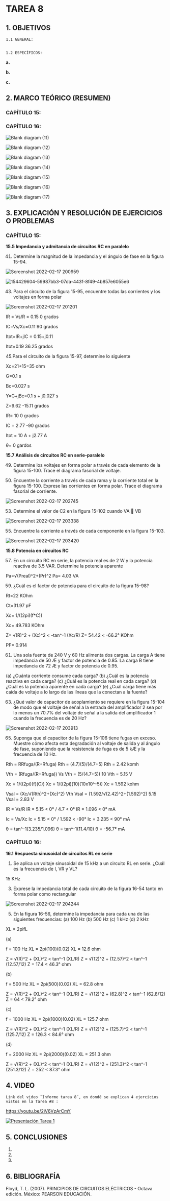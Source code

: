 # TAREA 8
## 1.	OBJETIVOS

	1.1	GENERAL: 


	1.2	ESPECÍFICOS:

**a.**	
		
**b.**	

**c.**	

## 2.	MARCO TEÓRICO (RESUMEN)

### CAPÍTULO 15: 
	

### CAPÍTULO 16:

![Blank diagram (11)](https://user-images.githubusercontent.com/93826527/154588686-c76128d4-5742-4559-9fce-433a781f7709.png)

![Blank diagram (12)](https://user-images.githubusercontent.com/93826527/154588840-fabe489d-a45c-42e4-966e-6e55238a4bcf.png)

![Blank diagram (13)](https://user-images.githubusercontent.com/93826527/154589071-d651861c-d418-43e1-b40d-4f5563644cb4.png)

![Blank diagram (14)](https://user-images.githubusercontent.com/93826527/154589313-578dad52-8962-4edc-b441-1e3efd15fe35.png)

![Blank diagram (15)](https://user-images.githubusercontent.com/93826527/154589484-9088279f-0015-4349-afa6-b67f22854cd7.png)

![Blank diagram (16)](https://user-images.githubusercontent.com/93826527/154589740-bae3c54a-3a47-451b-a233-4bea57e14a02.png)

![Blank diagram (17)](https://user-images.githubusercontent.com/93826527/154590256-ddeef3a9-fe97-4d07-b214-32ccbb871c82.png)



## 3.	EXPLICACIÓN Y RESOLUCIÓN DE EJERCICIOS O PROBLEMAS
	
### CAPÍTULO 15:

**15.5  Impedancia y admitancia de circuitos RC en paralelo**

41. Determine la magnitud de la impedancia y el ángulo de fase en la figura 15-94. 

![Screenshot 2022-02-17 200959](https://user-images.githubusercontent.com/93826527/154598324-d3d0a6ae-8622-48aa-bfb0-88497dc60a9f.png)

![154429604-59987bb3-07da-443f-8f49-4b857e6055e6](https://user-images.githubusercontent.com/93826527/154598407-7c9aef0f-2734-4298-a898-c1ed656c9d6f.png)
 
43. Para el circuito de la figura 15-95, encuentre todas las corrientes y los voltajes en forma polar

![Screenshot 2022-02-17 201201](https://user-images.githubusercontent.com/93826527/154598498-591de5b5-31ae-45a4-a9e8-26716debf7d0.png)

IR = Vs/R = 0.15 0 grados

IC=Vs/Xc=0.11 90 grados

Itot=IR+jIC = 0.15+j0.11

Itot=0.19 36.25 grados

45.Para el circuito de la figura 15-97, determine lo siguiente

Xc=21+15=35 ohm

G=0.1 s

Bc=0.027 s

Y=G+jBc=0.1 s + j0.027 s

Z=9.62 -15.11 grados

IR= 10 0 grados

IC = 2.77 -90 grados

Itot = 10 A + j2.77 A

θ= 0 gardos

**15.7 Análisis de circuitos RC en serie-paralelo**

49. Determine los voltajes en forma polar a través de cada elemento de la figura 15-100. Trace el diagrama fasorial de voltaje. 

51. Encuentre la corriente a través de cada rama y la corriente total en la figura 15-100. Exprese las corrientes en forma polar. Trace el diagrama fasorial de corriente.

![Screenshot 2022-02-17 202745](https://user-images.githubusercontent.com/93826527/154600038-131a43ec-3e10-49d1-bfe8-164396b3175f.png)

53. Determine el valor de C2 en la figura 15-102 cuando VA  VB

![Screenshot 2022-02-17 203338](https://user-images.githubusercontent.com/93826527/154600632-024b71b4-7886-4840-af11-55675aadce51.png)


55. Encuentre la corriente a través de cada componente en la figura 15-103.

![Screenshot 2022-02-17 203420](https://user-images.githubusercontent.com/93826527/154600691-e5c21510-a609-49ea-8546-a5664c6cbda7.png)

**15.8 Potencia en circuitos RC** 

57. En un circuito RC en serie, la potencia real es de 2 W y la potencia reactiva de 3.5 VAR. Determine la potencia aparente

Pa=√(Preal)^2+(Pr)^2
Pa= 4.03 VA

59. ¿Cuál es el factor de potencia para el circuito de la figura 15-98?

Rt=22 KOhm

Ct=31.97 pF

Xc= 1/((2pi)(f*C))

Xc= 49.783 KOhm

Z= √(R)^2 + (Xc)^2 < -tan^-1 (Xc/R)
Z= 54.42 < -66.2° KOhm

PF= 0.914

61. Una sola fuente de 240 V y 60 Hz alimenta dos cargas. La carga A tiene impedancia de 50 Æ y factor de potencia de 0.85. La carga B tiene impedancia de 72 Æ y factor de potencia de 0.95.

(a) ¿Cuánta corriente consume cada carga?
(b) ¿Cuál es la potencia reactiva en cada carga?
(c) ¿Cuál es la potencia real en cada carga?
(d) ¿Cuál es la potencia aparente en cada carga?
(e) ¿Cuál carga tiene más caída de voltaje a lo largo de las líneas que la conectan a la fuente?

63. ¿Qué valor de capacitor de acoplamiento se requiere en la figura 15-104 de modo que el voltaje de señal a la entrada del amplificador 2 sea por lo menos un 70.7% del voltaje de señal a la salida del amplificador 1 cuando la frecuencia es de 20 Hz?

![Screenshot 2022-02-17 203913](https://user-images.githubusercontent.com/93826527/154601188-3344f502-6c3b-45ed-a62d-970d3fdd172d.png)

65. Suponga que el capacitor de la figura 15-106 tiene fugas en exceso. Muestre cómo afecta esta degradación al voltaje de salida y al ángulo de fase, suponiendo que la resistencia de fuga es de 5 kÆ y la frecuencia de 10 Hz.

Rth = RRfuga/(R+Rfuga) Rth = (4.7)(5)/(4.7+5) Rth = 2.42 komh

Vth = (Rfuga/(R+Rfuga)) Vs Vth = (5/(4.7+5)) 10 Vth = 5.15 V

Xc = 1/((2pi)(f)(C))
Xc = 1/((2pi)(10)(10x10^-5))
Xc = 1.592 kohm

Vsal = (Xc/√(Rth)^2+(Xc)^2) Vth
Vsal = (1.592/√(2.42)^2+(1.592)^2) 5.15
Vsal = 2.83 V

IR = Vs/R
IR = 5.15 < 0° / 4.7 < 0°
IR = 1.096 < 0° mA

Ic = Vs/Xc
Ic = 5.15 < 0° / 1.592 < -90°
Ic = 3.235 < 90° mA

θ = tan^-1(3.235/1.096)
θ = tan^-1(11.4/10)
θ = -56.7° mA



### CAPÍTULO 16:

**16.1 Respuesta sinusoidal de circuitos RL en serie**

1. Se aplica un voltaje sinusoidal de 15 kHz a un circuito RL en serie. ¿Cuál es la frecuencia de I, VR y VL?

15 KHz

3. Exprese la impedancia total de cada circuito de la figura 16-54 tanto en forma polar como rectangular

![Screenshot 2022-02-17 204244](https://user-images.githubusercontent.com/93826527/154601518-394ad32c-05f8-4780-b4a1-d7466a30f0db.png)


5. En la figura 16-56, determine la impedancia para cada una de las siguientes frecuencias:
(a) 100 Hz (b) 500 Hz (c) 1 kHz (d) 2 kHz

XL = 2pifL

(a)

f = 100 Hz
XL = 2pi(100)(0.02)
XL = 12.6 ohm

Z = √(R)^2 + (XL)^2 < tan^-1 (XL/R)
Z = √(12)^2 + (12.57)^2 < tan^-1 (12.57/12)
Z = 17.4 < 46.3° ohm

(b)

f = 500 Hz
XL = 2pi(500)(0.02)
XL = 62.8 ohm

Z = √(R)^2 + (XL)^2 < tan^-1 (XL/R)
Z = √(12)^2 + (62.8)^2 < tan^-1 (62.8/12)
Z = 64 < 79.2° ohm

(c)

f = 1000 Hz
XL = 2pi(1000)(0.02)
XL = 125.7 ohm

Z = √(R)^2 + (XL)^2 < tan^-1 (XL/R)
Z = √(12)^2 + (125.7)^2 < tan^-1 (125.7/12)
Z = 126.3 < 84.6° ohm

(d)

f = 2000 Hz
XL = 2pi(2000)(0.02)
XL = 251.3 ohm

Z = √(R)^2 + (XL)^2 < tan^-1 (XL/R)
Z = √(12)^2 + (251.3)^2 < tan^-1 (251.3/12)
Z = 252 < 87.3° ohm




## 4.	VIDEO
	
	Link del video ¨Informe tarea 8¨, en dondé se explican 4 ejercicios vistos en la Tarea #8 :
	
https://youtu.be/2iV6VzArCmY
	
	
[![Presentación Tarea 1](https://img.youtube.com/vi/2iV6VzArCmY/0.jpg)](https://www.youtube.com/watch?v=2iV6VzArCmY)
	
## 5.	CONCLUSIONES
        
   1.
   
   2.
   
   3.
   

## 6.	BIBLIOGRAFÍA

Floyd, T. L. (2007). PRINCIPIOS DE CIRCUITOS ELÉCTRICOS - Octava edición. México: PEARSON EDUCACIÓN.

